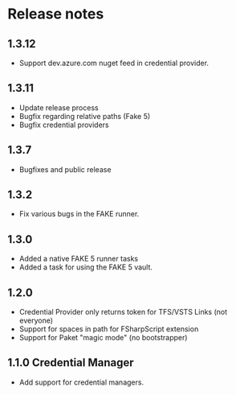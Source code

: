 # Release notes

## 1.3.12

* Support dev.azure.com nuget feed in credential provider.

## 1.3.11

* Update release process
* Bugfix regarding relative paths (Fake 5)
* Bugfix credential providers

## 1.3.7

* Bugfixes and public release

## 1.3.2

* Fix various bugs in the FAKE runner.

## 1.3.0

* Added a native FAKE 5 runner tasks
* Added a task for using the FAKE 5 vault.

## 1.2.0

* Credential Provider only returns token for TFS/VSTS Links (not everyone)
* Support for spaces in path for FSharpScript extension
* Support for Paket "magic mode" (no bootstrapper)

## 1.1.0 Credential Manager

* Add support for credential managers.